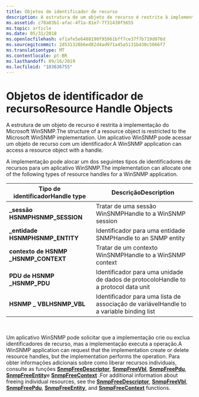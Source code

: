 ```yaml
---
title: Objetos de identificador de recurso
description: A estrutura de um objeto de recurso é restrita à implementação do Microsoft WinSNMP. Um aplicativo WinSNMP pode acessar um objeto de recurso com um identificador.
ms.assetid: c70a03b1-afac-4f1a-81e7-7f31430f5655
ms.topic: article
ms.date: 05/31/2018
ms.openlocfilehash: ef1afe5e6488190f95961bff7ce37f7b719d076d
ms.sourcegitcommit: 2d531328b6ed82d4ad971a45a5131b430c5866f7
ms.translationtype: MT
ms.contentlocale: pt-BR
ms.lasthandoff: 09/16/2019
ms.locfileid: "103636755"
---
```

# <a name="resource-handle-objects"></a><span data-ttu-id="1b6f3-104">Objetos de identificador de recurso</span><span class="sxs-lookup"><span data-stu-id="1b6f3-104">Resource Handle Objects</span></span>

<span data-ttu-id="1b6f3-105">A estrutura de um objeto de recurso é restrita à implementação do Microsoft WinSNMP.</span><span class="sxs-lookup"><span data-stu-id="1b6f3-105">The structure of a resource object is restricted to the Microsoft WinSNMP implementation.</span></span> <span data-ttu-id="1b6f3-106">Um aplicativo WinSNMP pode acessar um objeto de recurso com um identificador.</span><span class="sxs-lookup"><span data-stu-id="1b6f3-106">A WinSNMP application can access a resource object with a handle.</span></span>

<span data-ttu-id="1b6f3-107">A implementação pode alocar um dos seguintes tipos de identificadores de recursos para um aplicativo WinSNMP.</span><span class="sxs-lookup"><span data-stu-id="1b6f3-107">The implementation can allocate one of the following types of resource handles for a WinSNMP application.</span></span>

| <span data-ttu-id="1b6f3-108">Tipo de identificador</span><span class="sxs-lookup"><span data-stu-id="1b6f3-108">Handle type</span></span>        | <span data-ttu-id="1b6f3-109">Descrição</span><span class="sxs-lookup"><span data-stu-id="1b6f3-109">Description</span></span>                       |
|--------------------|-----------------------------------|
| <span data-ttu-id="1b6f3-110">**\_sessão HSNMP**</span><span class="sxs-lookup"><span data-stu-id="1b6f3-110">**HSNMP\_SESSION**</span></span> | <span data-ttu-id="1b6f3-111">Tratar de uma sessão WinSNMP</span><span class="sxs-lookup"><span data-stu-id="1b6f3-111">Handle to a WinSNMP session</span></span>       |
| <span data-ttu-id="1b6f3-112">**\_entidade HSNMP**</span><span class="sxs-lookup"><span data-stu-id="1b6f3-112">**HSNMP\_ENTITY**</span></span>  | <span data-ttu-id="1b6f3-113">Identificador para uma entidade SNMP</span><span class="sxs-lookup"><span data-stu-id="1b6f3-113">Handle to an SNMP entity</span></span>          |
| <span data-ttu-id="1b6f3-114">**contexto de HSNMP \_**</span><span class="sxs-lookup"><span data-stu-id="1b6f3-114">**HSNMP\_CONTEXT**</span></span> | <span data-ttu-id="1b6f3-115">Tratar de um contexto WinSNMP</span><span class="sxs-lookup"><span data-stu-id="1b6f3-115">Handle to a WinSNMP context</span></span>       |
| <span data-ttu-id="1b6f3-116">**PDU de HSNMP \_**</span><span class="sxs-lookup"><span data-stu-id="1b6f3-116">**HSNMP\_PDU**</span></span>     | <span data-ttu-id="1b6f3-117">Identificador para uma unidade de dados de protocolo</span><span class="sxs-lookup"><span data-stu-id="1b6f3-117">Handle to a protocol data unit</span></span>    |
| <span data-ttu-id="1b6f3-118">**HSNMP \_ VBL**</span><span class="sxs-lookup"><span data-stu-id="1b6f3-118">**HSNMP\_VBL**</span></span>     | <span data-ttu-id="1b6f3-119">Identificador para uma lista de associação de variável</span><span class="sxs-lookup"><span data-stu-id="1b6f3-119">Handle to a variable binding list</span></span> |



 

<span data-ttu-id="1b6f3-120">Um aplicativo WinSNMP pode solicitar que a implementação crie ou exclua identificadores de recurso, mas a implementação executa a operação.</span><span class="sxs-lookup"><span data-stu-id="1b6f3-120">A WinSNMP application can request that the implementation create or delete resource handles, but the implementation performs the operation.</span></span> <span data-ttu-id="1b6f3-121">Para obter informações adicionais sobre como liberar recursos individuais, consulte as funções [**SnmpFreeDescriptor**](/windows/desktop/api/Winsnmp/nf-winsnmp-snmpfreedescriptor), [**SnmpFreeVbl**](/windows/desktop/api/Winsnmp/nf-winsnmp-snmpfreevbl), [**SnmpFreePdu**](/windows/desktop/api/Winsnmp/nf-winsnmp-snmpfreepdu), [**SnmpFreeEntity**](/windows/desktop/api/Winsnmp/nf-winsnmp-snmpfreeentity)e [**SnmpFreeContext**](/windows/desktop/api/Winsnmp/nf-winsnmp-snmpfreecontext) .</span><span class="sxs-lookup"><span data-stu-id="1b6f3-121">For additional information about freeing individual resources, see the [**SnmpFreeDescriptor**](/windows/desktop/api/Winsnmp/nf-winsnmp-snmpfreedescriptor), [**SnmpFreeVbl**](/windows/desktop/api/Winsnmp/nf-winsnmp-snmpfreevbl), [**SnmpFreePdu**](/windows/desktop/api/Winsnmp/nf-winsnmp-snmpfreepdu), [**SnmpFreeEntity**](/windows/desktop/api/Winsnmp/nf-winsnmp-snmpfreeentity), and [**SnmpFreeContext**](/windows/desktop/api/Winsnmp/nf-winsnmp-snmpfreecontext) functions.</span></span>

 

 




